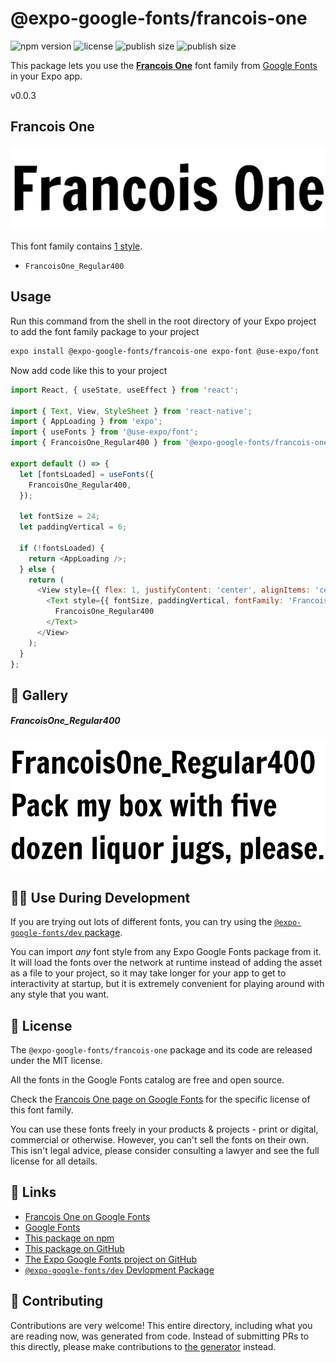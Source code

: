 # @expo-google-fonts/francois-one

![npm version](https://flat.badgen.net/npm/v/@expo-google-fonts/francois-one)
![license](https://flat.badgen.net/github/license/expo/google-fonts)
![publish size](https://flat.badgen.net/packagephobia/install/@expo-google-fonts/francois-one)
![publish size](https://flat.badgen.net/packagephobia/publish/@expo-google-fonts/francois-one)

This package lets you use the [**Francois One**](https://fonts.google.com/specimen/Francois+One) font family from [Google Fonts](https://fonts.google.com/) in your Expo app.

v0.0.3

## Francois One

![Francois One](./font-family.png)

This font family contains [1 style](#-gallery).

- `FrancoisOne_Regular400`

## Usage

Run this command from the shell in the root directory of your Expo project to add the font family package to your project
```sh
expo install @expo-google-fonts/francois-one expo-font @use-expo/font
```

Now add code like this to your project
```js
import React, { useState, useEffect } from 'react';

import { Text, View, StyleSheet } from 'react-native';
import { AppLoading } from 'expo';
import { useFonts } from '@use-expo/font';
import { FrancoisOne_Regular400 } from '@expo-google-fonts/francois-one';

export default () => {
  let [fontsLoaded] = useFonts({
    FrancoisOne_Regular400,
  });

  let fontSize = 24;
  let paddingVertical = 6;

  if (!fontsLoaded) {
    return <AppLoading />;
  } else {
    return (
      <View style={{ flex: 1, justifyContent: 'center', alignItems: 'center' }}>
        <Text style={{ fontSize, paddingVertical, fontFamily: 'FrancoisOne_Regular400' }}>
          FrancoisOne_Regular400
        </Text>
      </View>
    );
  }
};

```

## 🔡 Gallery

##### FrancoisOne_Regular400
![FrancoisOne_Regular400](./9732016aa4f374d99be54bb4dff92ffaa1133a4d293595c2bd7f621e01b38e85.ttf.png)


## 👩‍💻 Use During Development

If you are trying out lots of different fonts, you can try using the [`@expo-google-fonts/dev` package](https://github.com/expo/google-fonts/tree/master/font-packages/dev#readme).

You can import *any* font style from any Expo Google Fonts package from it. It will load the fonts
over the network at runtime instead of adding the asset as a file to your project, so it may take longer
for your app to get to interactivity at startup, but it is extremely convenient
for playing around with any style that you want.

## 📖 License

The `@expo-google-fonts/francois-one` package and its code are released under the MIT license.

All the fonts in the Google Fonts catalog are free and open source.

Check the [Francois One page on Google Fonts](https://fonts.google.com/specimen/Francois+One) for the specific license of this font family.

You can use these fonts freely in your products & projects - print or digital, commercial or otherwise. However, you can't sell the fonts on their own. This isn't legal advice, please consider consulting a lawyer and see the full license for all details.

## 🔗 Links

- [Francois One on Google Fonts](https://fonts.google.com/specimen/Francois+One)
- [Google Fonts](https://fonts.google.com/)
- [This package on npm](https://www.npmjs.com/package/@expo-google-fonts/francois-one)
- [This package on GitHub](https://github.com/expo/google-fonts/tree/master/font-packages/francois-one)
- [The Expo Google Fonts project on GitHub](https://github.com/expo/google-fonts)
- [`@expo-google-fonts/dev` Devlopment Package](https://github.com/expo/google-fonts/tree/master/font-packages/dev)


## 🤝 Contributing

Contributions are very welcome! This entire directory, including what you are reading now, was generated from code. Instead of submitting PRs to this directly, please make contributions to [the generator](https://github.com/expo/google-fonts/tree/master/packages/generator) instead.
